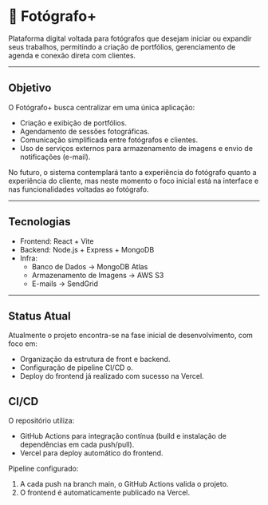 # 📸 Fotógrafo+

Plataforma digital voltada para fotógrafos que desejam iniciar ou expandir seus trabalhos, permitindo a criação de portfólios, gerenciamento de agenda e conexão direta com clientes.

---

## Objetivo
O Fotógrafo+ busca centralizar em uma única aplicação:
- Criação e exibição de portfólios.
- Agendamento de sessões fotográficas.
- Comunicação simplificada entre fotógrafos e clientes.
- Uso de serviços externos para armazenamento de imagens e envio de notificações (e-mail).

No futuro, o sistema contemplará tanto a experiência do fotógrafo quanto a experiência do cliente, mas neste momento o foco inicial está na interface e nas funcionalidades voltadas ao fotógrafo.

---

## Tecnologias
- Frontend: React + Vite  
- Backend: Node.js + Express + MongoDB  
- Infra:  
  - Banco de Dados → MongoDB Atlas  
  - Armazenamento de Imagens → AWS S3  
  - E-mails → SendGrid  

---

## Status Atual
Atualmente o projeto encontra-se na fase inicial de desenvolvimento, com foco em:
- Organização da estrutura de front e backend.  
- Configuração de pipeline CI/CD o.  
- Deploy do frontend já realizado com sucesso na Vercel.

## CI/CD
O repositório utiliza:
- GitHub Actions para integração contínua (build e instalação de dependências em cada push/pull).  
- Vercel para deploy automático do frontend.  

Pipeline configurado:  
1. A cada push na branch main, o GitHub Actions valida o projeto.  
2. O frontend é automaticamente publicado na Vercel.  
